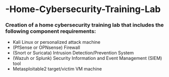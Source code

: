 # -Home-Cybersecurity-Training-Lab
### Creation of a home cybersecurity training lab that includes the following component requirements: 
- Kali Linux or personalized attack machine
- (PfSense or OPNsense) Firewall
- (Snort or Suricata) Intrusion Detection/Prevention System
- (Wazuh or Splunk) Security Information and Event Management (SIEM) tool
- Metasploitable2 target/victim VM machine

